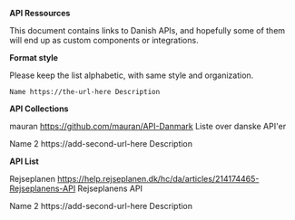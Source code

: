 **API Ressources**

This document contains links to Danish APIs, and hopefully some of them will end up as custom components or integrations.

**Format style**

Please keep the list alphabetic, with same style and organization.

```
Name https://the-url-here Description
```

**API Collections**

mauran https://github.com/mauran/API-Danmark Liste over danske API'er

Name 2 https://add-second-url-here Description

**API List**

Rejseplanen https://help.rejseplanen.dk/hc/da/articles/214174465-Rejseplanens-API Rejseplanens API

Name 2 https://add-second-url-here Description
